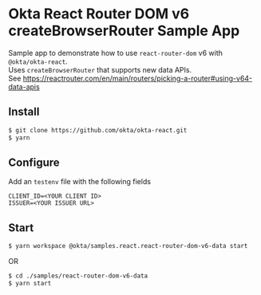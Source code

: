 # Okta React Router DOM v6 createBrowserRouter Sample App

Sample app to demonstrate how to use `react-router-dom` v6 with `@okta/okta-react`.  
Uses `createBrowserRouter` that supports new data APIs.  
See https://reactrouter.com/en/main/routers/picking-a-router#using-v64-data-apis


## Install
```bash
$ git clone https://github.com/okta/okta-react.git
$ yarn
```

## Configure
Add an `testenv` file with the following fields
```
CLIENT_ID=<YOUR CLIENT ID>
ISSUER=<YOUR ISSUER URL>
```

## Start
```bash
$ yarn workspace @okta/samples.react.react-router-dom-v6-data start
```
OR
```bash
$ cd ./samples/react-router-dom-v6-data
$ yarn start
```
